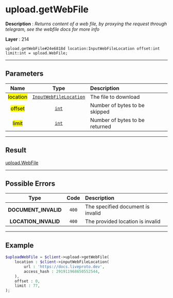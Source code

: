 # upload.getWebFile

**Description** : *Returns content of a web file, by proxying the request through telegram, see the webfile docs for more info*

**Layer** : 214

```tl
upload.getWebFile#24e6818d location:InputWebFileLocation offset:int limit:int = upload.WebFile;
```

---

## Parameters

| Name | Type | Description |
| :---: | :---: | :--- |
| <mark>location</mark> | [`InputWebFileLocation`](type/InputWebFileLocation) | The file to download |
| <mark>offset</mark> | [`int`](type/int) | Number of bytes to be skipped |
| <mark>limit</mark> | [`int`](type/int) | Number of bytes to be returned |

---

## Result

[upload.WebFile](type/upload.WebFile)

---

## Possible Errors

| Type | Code | Description |
| :---: | :---: | :--- |
| **DOCUMENT_INVALID** | `400` | The specified document is invalid |
| **LOCATION_INVALID** | `400` | The provided location is invalid |

---

## Example

```php
$uploadWebFile = $client->upload->getWebFile(
	location : $client->inputWebFileLocation(
		url : 'https://docs.liveproto.dev',
		access_hash : 291911968650552544,
	),
	offset : 0,
	limit : 77,
);
```